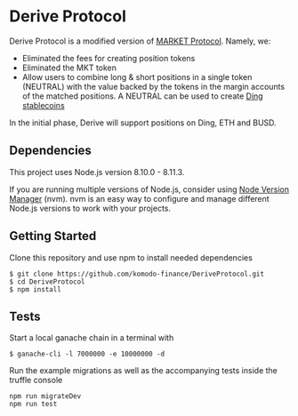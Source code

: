 # Derive Protocol

Derive Protocol is a modified version of [MARKET Protocol](https://github.com/MARKETProtocol/MARKETProtocol). Namely, we:

- Eliminated the fees for creating position tokens
- Eliminated the MKT token
- Allow users to combine long & short positions in a single token (NEUTRAL) with the value backed by the tokens in the margin accounts of the matched positions. A NEUTRAL can be used to create [Ding stablecoins](https://github.com/komodo-finance/diss)

In the initial phase, Derive will support positions on Ding, ETH and BUSD.

## Dependencies
This project uses Node.js version 8.10.0 - 8.11.3.

If you are running multiple versions of Node.js, consider using [Node Version Manager](https://github.com/creationix/nvm) (nvm). nvm is an easy way to configure and manage different Node.js versions to work with your projects.

## Getting Started

Clone this repository and use npm to install needed dependencies

```
$ git clone https://github.com/komodo-finance/DeriveProtocol.git
$ cd DeriveProtocol
$ npm install
```

## Tests

Start a local ganache chain in a terminal with
```
$ ganache-cli -l 7000000 -e 10000000 -d
```

Run the example migrations as well as the accompanying tests inside the truffle console

```
npm run migrateDev
npm run test
```
